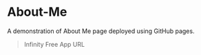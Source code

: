 # About-Me

A demonstration of About Me page deployed using GitHub pages.


> Infinity Free App URL    
> [](http://mohithjegan.infinityfreeapp.com/?i=1)